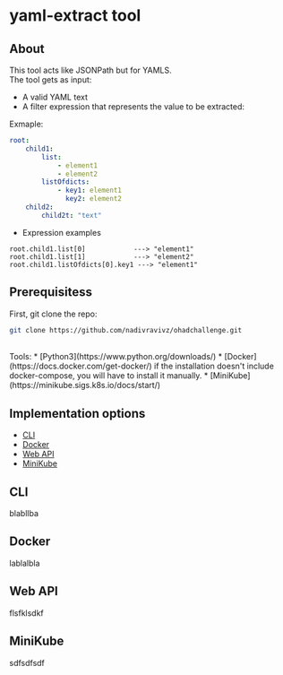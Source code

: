 # yaml-extract tool

## About
This tool acts like JSONPath but for YAMLS.<br />
The tool gets as input:
* A valid YAML text
* A filter expression that represents the value to be extracted:

Exmaple:

```yaml
root:
    child1:
        list:
            - element1
            - element2
        listOfdicts:
            - key1: element1
              key2: element2
    child2:
        child2t: "text"
```
* Expression examples

```shell
root.child1.list[0]            ---> "element1"
root.child1.list[1]            ---> "element2"
root.child1.listOfdicts[0].key1 ---> "element1"
```
## Prerequisitess
First, git clone the repo:
```sh
git clone https://github.com/nadivravivz/ohadchallenge.git
``` 
<br />
Tools:
* [Python3](https://www.python.org/downloads/)
* [Docker](https://docs.docker.com/get-docker/)
if the installation doesn't include docker-compose, you will have to install it manually.
* [MiniKube](https://minikube.sigs.k8s.io/docs/start/)

## Implementation options
* [CLI](#cli)
* [Docker](#docker)
* [Web API](#web-api)
* [MiniKube](#minikube)

## CLI
blabllba

## Docker
lablalbla

## Web API
flsfklsdkf

## MiniKube
sdfsdfsdf